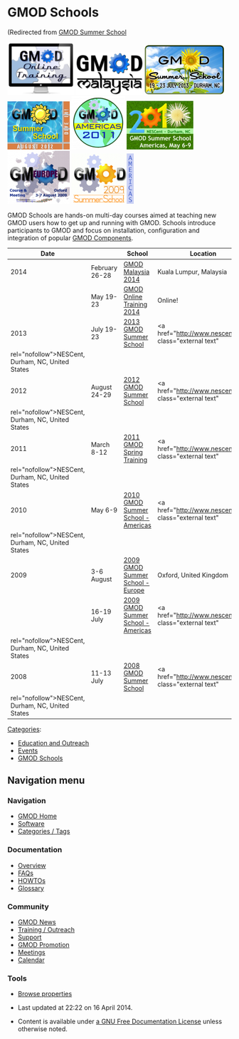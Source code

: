 



<span id="top"></span>




# <span dir="auto">GMOD Schools</span>





(Redirected from [GMOD Summer
School](GMOD_Summer_School)





<img
src="https://raw.githubusercontent.com/GMOD/gmod.github.io/main/mediawiki/images/thumb/6/6f/Gmod-online-training.png/150px-Gmod-online-training.png"
srcset="https://raw.githubusercontent.com/GMOD/gmod.github.io/main/mediawiki/images/thumb/6/6f/Gmod-online-training.png/225px-Gmod-online-training.png 1.5x, https://raw.githubusercontent.com/GMOD/gmod.github.io/main/mediawiki/images/thumb/6/6f/Gmod-online-training.png/300px-Gmod-online-training.png 2x"
width="150" height="118" alt="GMOD Online Training 2014" />
<img
src="https://raw.githubusercontent.com/GMOD/gmod.github.io/main/mediawiki/images/thumb/a/a3/GMOD-malaysia.png/150px-GMOD-malaysia.png"
srcset="https://raw.githubusercontent.com/GMOD/gmod.github.io/main/mediawiki/images/thumb/a/a3/GMOD-malaysia.png/225px-GMOD-malaysia.png 1.5x, https://raw.githubusercontent.com/GMOD/gmod.github.io/main/mediawiki/images/thumb/a/a3/GMOD-malaysia.png/300px-GMOD-malaysia.png 2x"
width="150" height="95" alt="GMOD Malaysia 2014" />
<img
src="https://raw.githubusercontent.com/GMOD/gmod.github.io/main/mediawiki/images/thumb/f/fc/2013-summer-school.png/180px-2013-summer-school.png"
srcset="https://raw.githubusercontent.com/GMOD/gmod.github.io/main/mediawiki/images/thumb/f/fc/2013-summer-school.png/270px-2013-summer-school.png 1.5x, https://raw.githubusercontent.com/GMOD/gmod.github.io/main/mediawiki/images/thumb/f/fc/2013-summer-school.png/360px-2013-summer-school.png 2x"
width="180" height="112" alt="2013 GMOD Summer School" />
<img
src="https://raw.githubusercontent.com/GMOD/gmod.github.io/main/mediawiki/images/thumb/e/ea/2012SummerSchool400.png/140px-2012SummerSchool400.png"
srcset="https://raw.githubusercontent.com/GMOD/gmod.github.io/main/mediawiki/images/thumb/e/ea/2012SummerSchool400.png/210px-2012SummerSchool400.png 1.5x, https://raw.githubusercontent.com/GMOD/gmod.github.io/main/mediawiki/images/thumb/e/ea/2012SummerSchool400.png/280px-2012SummerSchool400.png 2x"
width="140" height="108" alt="2012 GMOD Summer School" />
<img
src="https://raw.githubusercontent.com/GMOD/gmod.github.io/main/mediawiki/images/thumb/1/1b/GMODAmericas2011Logo.jpg/120px-GMODAmericas2011Logo.jpg.png"
srcset="https://raw.githubusercontent.com/GMOD/gmod.github.io/main/mediawiki/images/thumb/1/1b/GMODAmericas2011Logo.jpg/180px-GMODAmericas2011Logo.jpg.png 1.5x, https://raw.githubusercontent.com/GMOD/gmod.github.io/main/mediawiki/images/thumb/1/1b/GMODAmericas2011Logo.jpg/240px-GMODAmericas2011Logo.jpg.png 2x"
width="120" height="120" alt="2011 GMOD Spring Training" />
<img
src="https://raw.githubusercontent.com/GMOD/gmod.github.io/main/mediawiki/images/thumb/0/0b/2010SummerSchoolAmericas170.png/150px-2010SummerSchoolAmericas170.png"
srcset="https://raw.githubusercontent.com/GMOD/gmod.github.io/main/mediawiki/images/0/0b/2010SummerSchoolAmericas170.png 1.5x, https://raw.githubusercontent.com/GMOD/gmod.github.io/main/mediawiki/images/0/0b/2010SummerSchoolAmericas170.png 2x"
width="150" height="109" alt="2010 Americas" />
<img
src="https://raw.githubusercontent.com/GMOD/gmod.github.io/main/mediawiki/images/thumb/b/b5/GMOD2009Europe170.png/140px-GMOD2009Europe170.png"
srcset="https://raw.githubusercontent.com/GMOD/gmod.github.io/main/mediawiki/images/b/b5/GMOD2009Europe170.png 1.5x, https://raw.githubusercontent.com/GMOD/gmod.github.io/main/mediawiki/images/b/b5/GMOD2009Europe170.png 2x"
width="140" height="119" alt="2009 Europe" />
<img
src="https://raw.githubusercontent.com/GMOD/gmod.github.io/main/mediawiki/images/thumb/2/2d/2009SummerSchoolAmericas170.png/140px-2009SummerSchoolAmericas170.png"
srcset="https://raw.githubusercontent.com/GMOD/gmod.github.io/main/mediawiki/images/2/2d/2009SummerSchoolAmericas170.png 1.5x, https://raw.githubusercontent.com/GMOD/gmod.github.io/main/mediawiki/images/2/2d/2009SummerSchoolAmericas170.png 2x"
width="140" height="113" alt="2009 Americas" />

GMOD Schools are hands-on multi-day courses aimed at teaching new GMOD
users how to get up and running with GMOD. Schools introduce
participants to GMOD and focus on installation, configuration and
integration of popular [GMOD
Components](GMOD_Components "GMOD Components").

| Date |  | School | Location |
|----|----|----|----|
| 2014 | February 26-28 | [GMOD Malaysia 2014](GMOD_Malaysia_2014.1 "GMOD Malaysia 2014") | Kuala Lumpur, Malaysia |
|  | May 19-23 | [GMOD Online Training 2014](GMOD_Online_Training_2014.1 "GMOD Online Training 2014") | Online! |
| 2013 | July 19-23 | [2013 GMOD Summer School](2013_GMOD_Summer_School "2013 GMOD Summer School") | <a href="http://www.nescent.org" class="external text"
rel="nofollow">NESCent</a>, Durham, NC, United States |
| 2012 | August 24-29 | [2012 GMOD Summer School](2012_GMOD_Summer_School "2012 GMOD Summer School") | <a href="http://www.nescent.org" class="external text"
rel="nofollow">NESCent</a>, Durham, NC, United States |
| 2011 | March 8-12 | [2011 GMOD Spring Training](2011_GMOD_Spring_Training "2011 GMOD Spring Training") | <a href="http://www.nescent.org" class="external text"
rel="nofollow">NESCent</a>, Durham, NC, United States |
| 2010 | May 6-9 | [2010 GMOD Summer School - Americas](2010_GMOD_Summer_School_-_Americas "2010 GMOD Summer School - Americas") | <a href="http://www.nescent.org" class="external text"
rel="nofollow">NESCent</a>, Durham, NC, United States |
| 2009 | 3-6 August | [2009 GMOD Summer School - Europe](2009_GMOD_Summer_School_-_Europe "2009 GMOD Summer School - Europe") | Oxford, United Kingdom |
|  | 16-19 July | [2009 GMOD Summer School - Americas](2009_GMOD_Summer_School_-_Americas "2009 GMOD Summer School - Americas") | <a href="http://www.nescent.org" class="external text"
rel="nofollow">NESCent</a>, Durham, NC, United States |
| 2008 | 11-13 July | [2008 GMOD Summer School](2008_GMOD_Summer_School "2008 GMOD Summer School") | <a href="http://www.nescent.org" class="external text"
rel="nofollow">NESCent</a>, Durham, NC, United States |




[Categories](Special%253ACategories "Special%253ACategories"):

- [Education and
  Outreach](Category%253AEducation_and_Outreach "Category%253AEducation and Outreach")
- [Events](Category%253AEvents "Category%253AEvents")
- [GMOD Schools](Category%253AGMOD_Schools "Category%253AGMOD Schools")






## Navigation menu









### Navigation



- <span id="n-GMOD-Home">[GMOD Home](Main_Page)</span>
- <span id="n-Software">[Software](GMOD_Components)</span>
- <span id="n-Categories-.2F-Tags">[Categories /
  Tags](Categories)</span>




### Documentation



- <span id="n-Overview">[Overview](Overview)</span>
- <span id="n-FAQs">[FAQs](Category%253AFAQ)</span>
- <span id="n-HOWTOs">[HOWTOs](Category%253AHOWTO)</span>
- <span id="n-Glossary">[Glossary](Glossary)</span>




### Community



- <span id="n-GMOD-News">[GMOD News](GMOD_News)</span>
- <span id="n-Training-.2F-Outreach">[Training /
  Outreach](Training_and_Outreach)</span>
- <span id="n-Support">[Support](Support)</span>
- <span id="n-GMOD-Promotion">[GMOD Promotion](GMOD_Promotion)</span>
- <span id="n-Meetings">[Meetings](Meetings)</span>
- <span id="n-Calendar">[Calendar](Calendar)</span>




### Tools

- <span id="t-smwbrowselink"><a href="Special%253ABrowse/GMOD_Schools" rel="smw-browse">Browse
  properties</a></span>



- <span id="footer-info-lastmod">Last updated at 22:22 on 16 April
  2014.</span>
<!-- - <span id="footer-info-viewcount">282,347 page views.</span> -->
- <span id="footer-info-copyright">Content is available under
  <a href="http://www.gnu.org/licenses/fdl-1.3.html" class="external"
  rel="nofollow">a GNU Free Documentation License</a> unless otherwise
  noted.</span>

<!-- -->



<!-- -->





